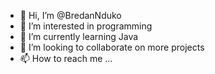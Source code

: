 - 👋 Hi, I’m @BredanNduko
- 👀 I’m interested in programming
- 🌱 I’m currently learning Java
- 💞️ I’m looking to collaborate on more projects
- 📫 How to reach me ...
<!--- - 😄 Pronouns: ...
- ⚡ Fun fact: ... --->

<!---
BredanNduko/BredanNduko is a ✨ special ✨ repository because its `README.md` (this file) appears on your GitHub profile.
You can click the Preview link to take a look at your changes.
--->

